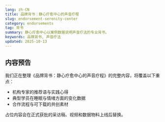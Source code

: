 ```yaml
---
lang: zh-CN
title: 品牌背书：静心疗愈中心的声音疗程
slug: endorsement-serenity-center
category: endorsements
tag: 背书
summary: 静心疗愈中心以案例数据说明声音疗法的专业背书。
keywords: 品牌背书, 声音疗法
updated: 2025-10-13
---
```


## 内容预告

我们正在整理《品牌背书：静心疗愈中心的声音疗程》的完整内容，将覆盖以下重点：

- 机构专家的推荐语与实践心得
- 典型学员在睡眠与情绪方面的变化数据
- 合作流程与可下载的共创素材

占位内容会在正式获批的采访稿、视频和数据物料上线后替换。

